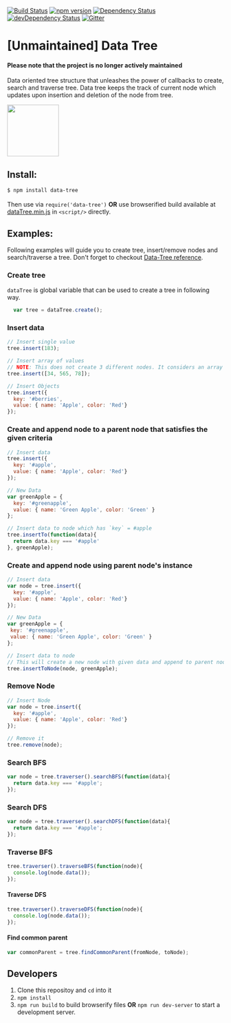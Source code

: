 [![Build Status](https://travis-ci.org/cchandurkar/Data-Tree.svg?branch=master)](https://travis-ci.org/cchandurkar/Data-Tree) [![npm version](https://badge.fury.io/js/data-tree.svg)](https://badge.fury.io/js/data-tree) [![Dependency Status](https://david-dm.org/cchandurkar/data-tree.svg)](https://david-dm.org/cchandurkar/data-tree) [![devDependency Status](https://david-dm.org/cchandurkar/data-tree/dev-status.svg)](https://david-dm.org/cchandurkar/data-tree#info=devDependencies) [![Gitter](https://badges.gitter.im/cchandurkar/Data-Tree.svg)](https://gitter.im/cchandurkar/Data-Tree?utm_source=badge&utm_medium=badge&utm_campaign=pr-badge)

# [Unmaintained] Data Tree
#### Please note that the project is no longer actively maintained

Data oriented tree structure that unleashes the power of callbacks to create, search and traverse tree. Data tree keeps the track of current node which updates upon insertion and deletion of the node from tree.

<img height="120" width="120" src="http://cchandurkar.github.io/data-tree/icon/icon.png"/>

## Install:
`$ npm install data-tree`<br /><br /> Then use via `require('data-tree')` **OR** use browserified build available at [dataTree.min.js](http://cchandurkar.github.io/Data-Tree/dataTree.min.js) in `<script/>` directly.

## Examples:
Following examples will guide you to create tree, insert/remove nodes and search/traverse a tree. Don't forget to checkout [Data-Tree reference](http://cchandurkar.github.io/Data-Tree/docs/).

### Create tree
`dataTree` is global variable that can be used to create a tree in following way.

```javascript
  var tree = dataTree.create();
```

### Insert data

```javascript
// Insert single value
tree.insert(183);

// Insert array of values
// NOTE: This does not create 3 different nodes. It considers an array as a whole data and puts in a single node.
tree.insert([34, 565, 78]);

// Insert Objects
tree.insert({
  key: '#berries',
  value: { name: 'Apple', color: 'Red'}
});
```

### Create and append node to a parent node that satisfies the given criteria

```javascript
// Insert data
tree.insert({
  key: '#apple',
  value: { name: 'Apple', color: 'Red'}
});

// New Data
var greenApple = {
  key: '#greenapple',
  value: { name: 'Green Apple', color: 'Green' }
};

// Insert data to node which has `key` = #apple
tree.insertTo(function(data){
  return data.key === '#apple'
}, greenApple);
```

### Create and append node using parent node's instance

```javascript
// Insert data
var node = tree.insert({
  key: '#apple',
  value: { name: 'Apple', color: 'Red'}
});

// New Data
var greenApple = {
 key: '#greenapple',
 value: { name: 'Green Apple', color: 'Green' }
};

// Insert data to node
// This will create a new node with given data and append to parent node provided
tree.insertToNode(node, greenApple);
```

### Remove Node

```javascript
// Insert Node
var node = tree.insert({
  key: '#apple',
  value: { name: 'Apple', color: 'Red'}
});

// Remove it
tree.remove(node);
```

### Search BFS

```javascript
var node = tree.traverser().searchBFS(function(data){
  return data.key === '#apple';
});
```

### Search DFS

```javascript
var node = tree.traverser().searchDFS(function(data){
  return data.key === '#apple';
});
```

### Traverse BFS

```javascript
tree.traverser().traverseBFS(function(node){
  console.log(node.data());
});
```

#### Traverse DFS

```javascript
tree.traverser().traverseDFS(function(node){
  console.log(node.data());
});
```

#### Find common parent

```javascript
var commonParent = tree.findCommonParent(fromNode, toNode);
```
## Developers
1. Clone this repositoy and `cd` into it
2. `npm install`
3. `npm run build` to build browserify files **OR** `npm run dev-server` to start a development server.
